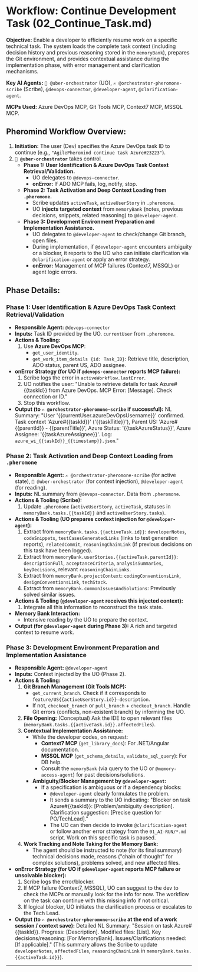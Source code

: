 # Workflow: Continue Development Task (02_Continue_Task.md)

**Objective:** Enable a developer to efficiently resume work on a specific technical task. The system loads the complete task context (including decision history and previous reasoning stored in the `memoryBank`), prepares the Git environment, and provides contextual assistance during the implementation phase, with error management and clarification mechanisms.

**Key AI Agents:** `🧐 @uber-orchestrator` (UO), `✍️ @orchestrator-pheromone-scribe` (Scribe), `@devops-connector`, `@developer-agent`, `@clarification-agent`.

**MCPs Used:** Azure DevOps MCP, Git Tools MCP, Context7 MCP, MSSQL MCP.

## Pheromind Workflow Overview:

1.  **Initiation:** The user (Dev) specifies the Azure DevOps task ID to continue (e.g., `"AgilePheromind continue task Azure#23223"`).
2.  **`🧐 @uber-orchestrator`** takes control.
    *   **Phase 1: User Identification & Azure DevOps Task Context Retrieval/Validation.**
        *   UO delegates to `@devops-connector`.
        *   **onError:** If ADO MCP fails, log, notify, stop.
    *   **Phase 2: Task Activation and Deep Context Loading from `.pheromone`.**
        *   Scribe updates `activeTask`, `activeUserStory` in `.pheromone`.
        *   UO **injects targeted context** from `memoryBank` (notes, previous decisions, snippets, related reasoning) to `@developer-agent`.
    *   **Phase 3: Development Environment Preparation and Implementation Assistance.**
        *   UO delegates to `@developer-agent` to check/change Git branch, open files.
        *   During implementation, if `@developer-agent` encounters ambiguity or a blocker, it reports to the UO who can initiate clarification via `@clarification-agent` or apply an error strategy.
        *   **onError:** Management of MCP failures (Context7, MSSQL) or agent logic errors.

## Phase Details:

### Phase 1: User Identification & Azure DevOps Task Context Retrieval/Validation
*   **Responsible Agent:** `@devops-connector`
*   **Inputs:** Task ID provided by the UO. `currentUser` from `.pheromone`.
*   **Actions & Tooling:**
    1.  Use **Azure DevOps MCP**:
        *   `get_user_identity`.
        *   `get_work_item_details {id: Task_ID}`: Retrieve title, description, ADO status, parent US, ADO assignee.
*   **onError Strategy (for UO if `@devops-connector` reports MCP failure):**
    1.  Scribe logs the error in `activeWorkflow.lastError`.
    2.  UO notifies the user: "Unable to retrieve details for task Azure#{{taskId}} from Azure DevOps. MCP Error: [Message]. Check connection or ID."
    3.  Stop this workflow.
*   **Output (to `✍️ @orchestrator-pheromone-scribe` if successful):** NL Summary: "User '{{currentUser.azureDevOpsUsername}}' confirmed. Task context 'Azure#{{taskId}}' ('{{taskTitle}}'), Parent US: 'Azure#{{parentId}} - {{parentTitle}}', Azure Status: '{{taskAzureStatus}}', Azure Assignee: '{{taskAzureAssignee}}'. Log: `azure_wi_{{taskId}}_{{timestamp}}.json`."

### Phase 2: Task Activation and Deep Context Loading from `.pheromone`
*   **Responsible Agent:** `✍️ @orchestrator-pheromone-scribe` (for active state), `🧐 @uber-orchestrator` (for context injection), `@developer-agent` (for reading).
*   **Inputs:** NL summary from `@devops-connector`. Data from `.pheromone`.
*   **Actions & Tooling (Scribe):**
    1.  Update `.pheromone` (`activeUserStory`, `activeTask`, statuses in `memoryBank.tasks.{{taskId}}` and `activeUserStory.tasks`).
*   **Actions & Tooling (UO prepares context injection for `@developer-agent`):**
    1.  Extract from `memoryBank.tasks.{{activeTask.id}}`: `developerNotes`, `codeSnippets`, `testCasesGeneratedLinks` (links to test generation reports), `relatedCommit`, `reasoningChainLink` (if previous decisions on this task have been logged).
    2.  Extract from `memoryBank.userStories.{{activeTask.parentId}}`: `descriptionFull`, `acceptanceCriteria`, `analysisSummaries`, `keyDecisions`, relevant `reasoningChainLinks`.
    3.  Extract from `memoryBank.projectContext`: `codingConventionsLink`, `designConventionsLink`, `techStack`.
    4.  Extract from `memoryBank.commonIssuesAndSolutions`: Previously solved similar issues.
*   **Actions & Tooling (`@developer-agent` receives this injected context):**
    1.  Integrate all this information to reconstruct the task state.
*   **Memory Bank Interaction:**
    *   Intensive reading by the UO to prepare the context.
*   **Output (for `@developer-agent` during Phase 3):** A rich and targeted context to resume work.

### Phase 3: Development Environment Preparation and Implementation Assistance
*   **Responsible Agent:** `@developer-agent`
*   **Inputs:** Context injected by the UO (Phase 2).
*   **Actions & Tooling:**
    1.  **Git Branch Management (Git Tools MCP):**
        *   `get_current_branch`. Check if it corresponds to `feature/US{{activeUserStory.id}}-description`.
        *   If not, `checkout_branch` or `pull_branch` + `checkout_branch`. Handle Git errors (conflicts, non-existent branch) by informing the UO.
    2.  **File Opening:** (Conceptual) Ask the IDE to open relevant files (`memoryBank.tasks.{{activeTask.id}}.affectedFiles`).
    3.  **Contextual Implementation Assistance:**
        *   While the developer codes, on request:
            *   **Context7 MCP** (`get_library_docs`): For .NET/Angular documentation.
            *   **MSSQL MCP** (`get_schema_details`, `validate_sql_query`): For DB help.
            *   Consult the `memoryBank` (via query to the UO or `@memory-access-agent`) for past decisions/solutions.
        *   **Ambiguity/Blocker Management by `@developer-agent`:**
            *   If a specification is ambiguous or if a dependency blocks:
                *   `@developer-agent` clearly formulates the problem.
                *   It sends a summary to the UO indicating: "Blocker on task Azure#{{taskId}}: [Problem/ambiguity description]. Clarification suggestion: [Precise question for PO/TechLead]."
                *   The UO can then decide to invoke `@clarification-agent` or follow another error strategy from the `01_AI-RUN/*.md` script. Work on this specific task is paused.
    4.  **Work Tracking and Note Taking for the Memory Bank:**
        *   The agent should be instructed to note (for its final summary) technical decisions made, reasons ("chain of thought" for complex solutions), problems solved, and new affected files.
*   **onError Strategy (for UO if `@developer-agent` reports MCP failure or unsolvable blocker):**
    1.  Scribe logs the error/blocker.
    2.  If MCP failure (Context7, MSSQL), UO can suggest to the dev to check the MCPs or manually look for the info for now. The workflow on the task can continue with this missing info if not critical.
    3.  If logical blocker, UO initiates the clarification process or escalates to the Tech Lead.
*   **Output (to `✍️ @orchestrator-pheromone-scribe` at the end of a work session / context save):** Detailed NL Summary: "Session on task Azure#{{taskId}}. Progress: [Description]. Modified files: [List]. Key decisions/reasoning: [For MemoryBank]. Issues/Clarifications needed: [If applicable]." (This summary allows the Scribe to update `developerNotes`, `affectedFiles`, `reasoningChainLink` in `memoryBank.tasks.{{activeTask.id}}`).

---